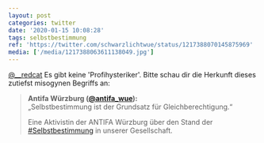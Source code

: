 ```yaml
---
layout: post
categories: twitter
date: '2020-01-15 10:08:28'
tags: selbstbestimmung
ref: 'https://twitter.com/schwarzlichtwue/status/1217388070145875969'
media: ['/media/1217388063611138049.jpg']
---
```

[@__redcat](https://twitter.com/__redcat) Es gibt keine 'Profihysteriker'. Bitte schau dir die Herkunft dieses zutiefst misogynen Begriffs an:

 
> <b>Antifa Würzburg ([@antifa_wue](https://twitter.com/antifa_wue)):</b>  
>„Selbstbestimmung ist der Grundsatz für Gleichberechtigung.“  
>  
>  
>  
>Eine Aktivistin der ANTIFA Würzburg über den Stand der [#Selbstbestimmung](/t/selbstbestimmung) in unserer Gesellschaft.  
>  
>  
>  
>   

